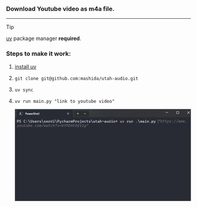 ### Download Youtube video as m4a file.
---

> [!TIP] 
> [uv](https://docs.astral.sh/uv/getting-started/installation/) package manager **required**.

### Steps to make it work:
1. [install uv](https://docs.astral.sh/uv/getting-started/installation/)
2. `git clone git@github.com:mashida/utah-audio.git`
3. `uv sync`
4. `uv run main.py "link to youtube video"`
   
   ![](https://github.com/mashida/utah-audio/blob/main/gifs/utah-audio%20example%20usage.gif)
